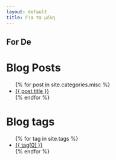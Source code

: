 ```yaml
---
layout: default
title: Για τα μέλη
---
```



## For De

 <h1>Blog Posts</h1>
  <ul class="posts">
    {% for post in site.categories.misc %}
      <li><a href="{{ post.url | relative_url}}">{{ post.title }}</a></li>
    {% endfor %}
</ul>


<h1>Blog tags</h1>
<ul>
    {% for tag in site.tags %}		
        <li><a href="/tags/{{ tag[0] }}">{{ tag[0] }}</a></li>
    {% endfor %}
</ul>
